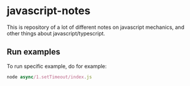 # javascript-notes

This is repository of a lot of different notes on javascript mechanics, and other things about javascript/typescript.


## Run examples

To run specific example, do for example:
```js
node async/1.setTimeout/index.js
```
